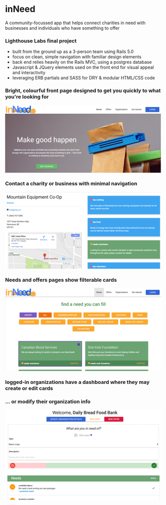 # inNeed

A community-focussed app that helps connect charities in need with businesses and individuals who have something to offer

### Lighthouse Labs final project
- built from the ground up as a 3-person team using Rails 5.0
- focus on clean, simple navigation with familiar design elements
- back end relies heavily on the Rails MVC, using a postgres database
- Javascript & JQuery elements used on the front end for visual appeal and interactivity
- leveraging ERB partials and SASS for DRY & modular HTML/CSS code

### Bright, colourful front page designed to get you quickly to what you're looking for
![front page](https://raw.githubusercontent.com/csawala/lhl-final-project/demo/demo-images/front-page.png)

### Contact a charity or business with minimal navigation
![front page](https://raw.githubusercontent.com/csawala/lhl-final-project/demo/demo-images/contact.png)


### Needs and offers pages show filterable cards
![front page](https://raw.githubusercontent.com/csawala/lhl-final-project/demo/demo-images/needs.png)

### logged-in organizations have a dashboard where they may create or edit cards
###    ... or modify their organization info
![front page](https://raw.githubusercontent.com/csawala/lhl-final-project/demo/demo-images/dashboard.png)